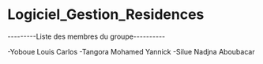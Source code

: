 # Logiciel_Gestion_Residences

  
---------Liste des membres du groupe----------
  
-Yoboue Louis Carlos
-Tangora Mohamed Yannick
-Silue Nadjna Aboubacar
  
